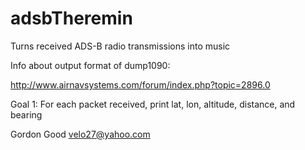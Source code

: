 # adsbTheremin
Turns received ADS-B radio transmissions into music

Info about output format of dump1090:

http://www.airnavsystems.com/forum/index.php?topic=2896.0

Goal 1:
For each packet received, print lat, lon, altitude, distance, and bearing

Gordon Good
velo27@yahoo.com
